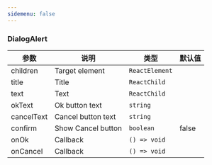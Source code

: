 ```yaml
---
sidemenu: false
---
```


### DialogAlert

| 参数	|说明	|类型	|默认值
| --- | --- | --- | ---
| children | Target element | `ReactElement` |
| title | Title | `ReactChild` |
| text | Text | `ReactChild` |
| okText | Ok button text | `string` |
| cancelText | Cancel button text | `string` |
| confirm | Show Cancel button | `boolean` | false
| onOk | Callback | `() => void` |
| onCancel | Callback | `() => void` |
